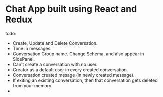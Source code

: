 # Chat App built using React and Redux
todo:
- Create, Update and Delete Conversation.
- Time in messages.
- Conversation Group name. Change Schema, and also appear in SidePanel.
- Can't create a conversation with no user.
- Creator as a default user in every created conversation.
- Conversation created mesage (in newly created message).
- If exiting an existing conversation, then that conversation gets deleted from your memory.
- 